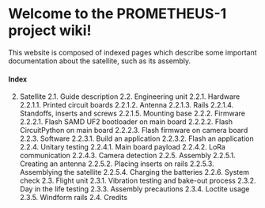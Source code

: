 # Welcome to the PROMETHEUS-1 project wiki!

This website is composed of indexed pages which describe some important documentation about the satellite, such as its assembly.

#### Index

2. Satellite
    2.1. Guide description
    2.2. Engineering unit
        2.2.1. Hardware
            2.2.1.1. Printed circuit boards
            2.2.1.2. Antenna
            2.2.1.3. Rails
            2.2.1.4. Standoffs, inserts and screws
            2.2.1.5. Mounting base
        2.2.2. Firmware
            2.2.2.1. Flash SAMD UF2 bootloader on main board
            2.2.2.2. Flash CircuitPython on main board
            2.2.2.3. Flash firmware on camera board
        2.2.3. Software
            2.2.3.1. Build an application
            2.2.3.2. Flash an application
        2.2.4. Unitary testing
            2.2.4.1. Main board payload
            2.2.4.2. LoRa communication
            2.2.4.3. Camera detection
        2.2.5. Assembly
            2.2.5.1. Creating an antenna
            2.2.5.2. Placing inserts on rails
            2.2.5.3. Assemblying the satellite
            2.2.5.4. Charging the batteries
        2.2.6. System check
    2.3. Flight unit
        2.3.1. Vibration testing and bake-out process
        2.3.2. Day in the life testing
        2.3.3. Assembly precautions
        2.3.4. Loctite usage
        2.3.5. Windform rails
    2.4. Credits

